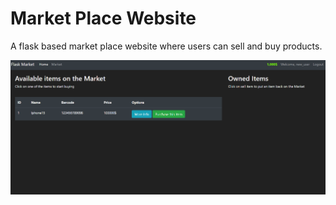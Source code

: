 # Market Place Website

A flask based market place website where users can sell and buy products.

![img.png](img.png)